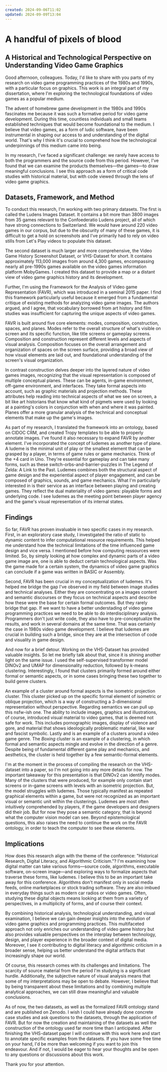 ```yaml
---
created: 2024-09-06T11:02
updated: 2024-09-09T13:04
---
```


# A handful of pixels of blood

## A Historical and Technological Perspective on Understanding Video Game Graphics

Good afternoon, colleagues. Today, I'd like to share with you parts of my research on video game programming practices of the 1980s and 1990s, with a particular focus on graphics. This work is an integral part of my dissertation, where I'm exploring the technological foundations of video games as a popular medium.

The advent of homebrew game development in the 1980s and 1990s fascinates me because it was such a formative period for video game development. During this time, countless individuals and small teams established techniques that would become foundational to the medium. I believe that video games, as a form of ludic software, have been instrumental in shaping our access to and understanding of the digital world. That's why I think it's crucial to comprehend how the technological underpinnings of this medium came into being.

In my research, I've faced a significant challenge: we rarely have access to both the programmers and the source code from this period. However, I've found that we can examine the products themselves—the games—to draw meaningful conclusions. I see this approach as a form of critical code studies with historical material, but with code viewed through the lens of video game graphics.

## Datasets, Framework, and Method

To conduct this research, I'm working with two primary datasets. The first is called the Ludens Images Dataset. It contains a bit more than 3800 images from 35 games relevant to the Confoederatio Ludens project, all of which have strong connections to Switzerland. We would have around 220 video games in our corpus, but due to the obscurity of many of these games, it is difficult to get a hold on screenshots and I've primarily had to rely on video stills from Let's Play videos to populate this dataset.

The second dataset is much larger and more comprehensive, the Video Game History Screenshot Dataset, or VHS-Dataset for short. It contains approximately 113,000 images from around 4,300 games, encompassing nearly all pre-1990s games available on the video games information platform MobyGames. I created this dataset to provide a map or a distant view of video game graphics history and its development.

Further, I'm using the Framework for the Analysis of Video game Representation (FAVR), which was introduced in a seminal 2015 paper. I find this framework particularly useful because it emerged from a fundamental critique of existing methods for analyzing video game images. The authors argued, and I agree, that vocabulary borrowed from art history and film studies was insufficient for capturing the unique aspects of video games.

FAVR is built around five core elements: modes, composition, construction, spaces, and planes. Modes refer to the overall structure of what's visible on screen and its specific function, like title screens or gameplay screens. Composition and construction represent different levels and aspects of visual analysis. Composition focuses on the overall arrangement and organization of spaces on the screen surface, providing a broad view of how visual elements are laid out, and foundational understanding of the screen's visual organization.

In contrast construction delves deeper into the layered nature of video games images, recognizing that the visual representation is composed of multiple conceptual planes. These can be agents, in-game environment, off-game environment, and interfaces. They take formal aspects into account, such as graphic materials and projection methods. These attributes help reading into technical aspects of what we see on screen, a bit like art historians that know what kind of pigmets were used by looking at a painting's colors in conjunction with when and where it was painted. Planes offer a more granular analysis of the technical and conceptual elements that make up the game's images.

As part of my research, I translated the framework into an ontology, based on CIDOC CRM, and created Tropy templates to be able to properly annotate images. I've found it also necessary to expand FAVR by another element. I've incorporated the concept of ludemes as another type of plane. A ludeme is the minimal unit of play or the smallest element that can be grasped by a player, in terms of game rules or game mechanics. Think of the +4 card in Uno. They're essential for gameplay and can take many forms, such as these switch-orbs-and-barrier-puzzles in The Legend of Zelda: A Link to the Past. Ludemes combines both the structural aspect of game design and the experiential aspect of player engagement, and can be composed of graphics, sounds, and game mechanics. What I'm particularly interested in is their service as an interface between playing and creating games. They reflect the dual materiality of video games: playable forms and underlying code. I see ludemes as the meeting point between player agency and the game's visual representation of its internal states.

## Findings

So far, FAVR has proven invaluable in two specific cases in my research. First, in an exploratory case study, I investigated the ratio of static to dynamic content to infer computational resource requirements. This helped me understand how the technical limitations of the time influenced game design and vice versa. I mentioned before how computing ressources were limited. So, by simply looking at how complex and dynamic parts of a video game image are, one is able to deduct certain technological aspects. Was the game made for a certain system, the dynamics of video game graphics can conclude if a game was written in BASIC or Assembly.

Second, FAVR has been crucial in my conceptualization of ludemes. It's helped me bridge the gap I've observed in my field between image studies and technical analyses. Either they are concentrating on a images content and semantic discourses or they focus on technical aspects and describe how these were the base for certain formal outcomes. But they rarely bridge that gap. If we want to have a better understading of video game programming practices we need to be able to do interdisciplinary analysis. Programmers don't just write code, they also have to pre-conceptualize the results, and work in several domains at the same time. That was certainly the case in 1980s video game development. I believe that ludemes are crucial in building such a bridge, since they are at the intersection of code and visuality in game design.

And now for a brief detour. Working on the VHS-Dataset has provided valuable insights. So let me briefly talk about that, since it is shining another light on the same issue. I used the self-supervised transformer model DINOv2 and UMAP for dimensionality reduction, followed by k-means clustering. Interestingly, I found that clusters primarily formed around either formal or semantic aspects, or in some cases bringing these two together to build genre clusters.

An example of a cluster around formal aspects is the isometric projection cluster. This cluster picked up on the specific formal element of isometric or oblique projection, which is a way of constructing a 3-dimensional representation without perspective. Regarding semantics we can pull up this nsfw-ish one. The ability to include images, graphics and illustrations, of course, introduced visual material to video games, that is deemed not safe for work. This includes pornographic images, display of violence and gore, and material that shows ideologically problematic material, like war and fascist symbolic. Lastly and is an example of a clusters around a video game genre. The _Boxing_ cluster is an example of a clustering, in which formal and semantic aspects mingle and evolve in the direction of a genre. Despite being of fundamental different game play and mechanics, and aesthetics, the cluster is held together by a few semantic-formal elements.

I'm at the moment in the process of compiling the research on the VHS-dataset into a paper, so I'm not going into any more details for now. The important takeaway for this presentation is that DINOv2 can identify modes. Many of the clusters that were produced, for example only contain start screens or in-game screens with levels with an isometric projection. But, the model struggles with ludemes. Those typically manifest as repeated graphical elements within a game, but were not recognized as an important visual or semantic unit within the clusterings. Ludemes are most often intuitively comprehended by players, if the game developers and designers did their job. But for now they pose a semantic category, that is beyond what the computer vision model can see. Beyond epistemological questions, this also raises the need to continue the work on the FAVR ontology, in order to teach the computer to see these elements.

## Implications

How does this research align with the theme of the conference: "Historical Research, Digital Literacy, and Algorithmic Criticism."? I'm examining how digital matter can take various forms—source code, algorithms, executable software, on-screen image—and exploring ways to formalize aspects that traverse these forms, like ludemes. I believe this to be an important take away for this conference. Algorithms don't manifest only in social media feeds, online marketplaces or stock trading software. They are also imbued in everyday things such as modern car radios or video games. Often, studying these digital objects means looking at them from a variety of perspectives, in a multiplicity of forms, and of course their context.

By combining historical analysis, technological understanding, and visual examination, I believe we can gain deeper insights into the evolution of video game graphics and programming practices. This multifaceted approach not only enriches our understanding of video game history but also provides valuable perspectives on the interplay between technology, design, and player experience in the broader context of digital media. Moreover, I see it contributing to digital literacy and algorithmic criticism in a broader sense, helping us better understand the digital artifacts that increasingly shape our world.

Of course, this research comes with its challenges and limitations. The scarcity of source material from the period I'm studying is a significant hurdle. Additionally, the subjective nature of visual analysis means that some of my interpretations may be open to debate. However, I believe that by being transparent about these limitations and by combining multiple analytical approaches, we can still draw meaningful and valuable conclusions.

As of now, the two datasets, as well as the formalized FAVR ontology stand and are published on Zenodo. I wish I could have already done concrete case studies and ask questions to the datasets, through the application of FAVR. But for now the creation and maintaining of the datasets as well the construction of the ontology used far more time than I anticipated. After finishing the VHS-dataset paper I will continue with this work here and start to annotate specific examples from the datasets. If you have some free time on your hand, I'd be more than welcoming if you want to join this endeavour. And if not, I would be eager to hear your thoughts and be open to any questions or discussions about this work.

Thank you for your attention.
